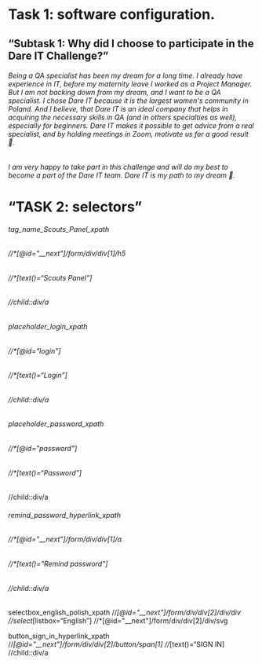 
# Task 1: software configuration.

## “Subtask 1: Why did I choose to participate in the Dare IT Challenge?”

###### Being a QA specialist has been my dream for a long time.  I already have experience in IT, before my maternity leave I worked as a Project Manager.  But I am not backing down from my dream, and I want to be a QA specialist.  I chose Dare IT because it is the largest women's community in Poland. And I believe, that Dare IT is an ideal company that helps in acquiring the necessary skills in QA (and in others specialties as well), especially for beginners.  Dare IT makes it possible to get advice from a real specialist, and by holding meetings in Zoom, motivate us for a good result 🤝.
###### I am very happy to take part in this challenge and will do my best to become a part of the Dare IT team.  Dare IT is my path to my dream 💪.


# “TASK 2: selectors”

###### tag_name_Scouts_Panel_xpath
###### //*[@id="__next"]/form/div/div[1]/h5
###### //*[text()=“Scouts Panel”]
###### //child::div/a

###### placeholder_login_xpath
###### //*[@id="login"]
###### //*[text()=“Login”]
###### //child::div/a

###### placeholder_password_xpath
###### //*[@id="password"]
###### //*[text()=“Password”]
//child::div/a

###### remind_password_hyperlink_xpath
###### //*[@id="__next"]/form/div/div[1]/a
###### //*[text()="Remind password"]
###### //child::div/a

selectbox_english_polish_xpath
//*[@id="__next"]/form/div/div[2]/div/div
//select*[listbox=“English”]
//*[@id="__next"]/form/div/div[2]/div/svg

button_sign_in_hyperlink_xpath
//*[@id="__next"]/form/div/div[2]/button/span[1]
//*[text()=“SIGN IN]
//child::div/a
